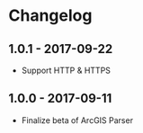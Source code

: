 # Changelog

## 1.0.1 - 2017-09-22

- Support HTTP & HTTPS

## 1.0.0 - 2017-09-11

- Finalize beta of ArcGIS Parser
